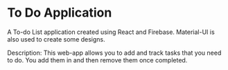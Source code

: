 # To Do Application

A To-do List application created using React and Firebase. Material-UI is also used to create some designs.

Description: This web-app allows you to add and track tasks that you need to do. You add them in and then remove them once completed.

